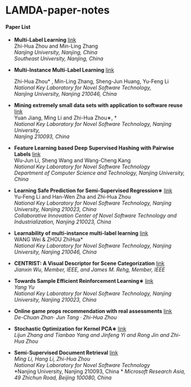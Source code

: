 # LAMDA-paper-notes
#### Paper List

- **Multi-Label Learning**  [link](https://github.com/Cjh327/LAMDA-paper-notes/tree/master/Multi-Label%20Learning)  
  Zhi-Hua Zhou and Min-Ling Zhang   
  *Nanjing University, Nanjing, China*   
  *Southeast University, Nanjing, China*    

- **Multi-Instance Multi-Label Learning**  [link](https://github.com/Cjh327/LAMDA-paper-notes/tree/master/Multi-Instance%20Multi-Label%20Learning)     

  Zhi-Hua Zhou* , Min-Ling Zhang, Sheng-Jun Huang, Yu-Feng Li   
  *National Key Laboratory for Novel Software Technology,*    
  *Nanjing University, Nanjing 210046, China*    

- **Mining extremely small data sets with application to software reuse**  [link](https://github.com/Cjh327/LAMDA-paper-notes/tree/master/Mining%20extremely%20small%20data%20sets%20with%20application%20to%20software%20reuse)   
  Yuan Jiang, Ming Li and Zhi-Hua Zhou∗, †  
  *National Key Laboratory for Novel Software Technology, Nanjing University,*  
  *Nanjing 210093, China*    

- **Feature Learning based Deep Supervised Hashing with Pairwise Labels**  [link](https://github.com/Cjh327/LAMDA-paper-notes/tree/master/Feature%20Learning%20based%20Deep%20Supervised%20Hashing%20with%20Pairwise%20Labels)   
  Wu-Jun Li, Sheng Wang and Wang-Cheng Kang   
  *National Key Laboratory for Novel Software Technology*   
  *Department of Computer Science and Technology, Nanjing University, China*   

- **Learning Safe Prediction for Semi-Supervised Regression∗**  [link](https://github.com/Cjh327/LAMDA-paper-notes/tree/master/Learning%20Safe%20Prediction%20for%20Semi-Supervised%20Regression)  
  Yu-Feng Li and Han-Wen Zha and Zhi-Hua Zhou  
  *National Key Laboratory for Novel Software Technology, Nanjing University, Nanjing 210023, China*  
  *Collaborative Innovation Center of Novel Software Technology and Industrialization, Nanjing 210023, China*  

- **Learnability of multi-instance multi-label learning**  [link](https://github.com/Cjh327/LAMDA-paper-notes/tree/master/Learnability%20of%20multi-instance%20multi-label%20learning)  
  WANG Wei & ZHOU ZhiHua*  
  *National Key Laboratory for Novel Software Technology, Nanjing University, Nanjing 210046, China*  

- **CENTRIST: A Visual Descriptor for Scene Categorization**  [link](https://github.com/Cjh327/LAMDA-paper-notes/tree/master/CENTRIST%20A%20Visual%20Descriptor%20for%20Scene%20Catagorization)   
  *Jianxin Wu, Member, IEEE, and James M. Rehg, Member, IEEE*

- **Towards Sample Efficient Reinforcement Learning∗**  [link](https://github.com/Cjh327/LAMDA-paper-notes/tree/master/Towards%20Sample%20Efficient%20Reinforcement%20Learning)  
  *Yang Yu*  
  *National Key Laboratory for Novel Software Technology, Nanjing University, Nanjing 210023, China*  

- **Online game props recommendation with real assessments**  [link](https://github.com/Cjh327/LAMDA-paper-notes/tree/master/Online%20Game%20Props%20Recommendation%20with%20Real%20Assessments)   
  *De-Chuan Zhan· Jun Tang · Zhi-Hua Zhou*

- **Stochastic Optimization for Kernel PCA∗**  [link](https://github.com/Cjh327/LAMDA-paper-notes/tree/master/Stochastic%20Optimization%20for%20Kernel%20PCA)   
  *Lijun Zhang and Tianbao Yang and Jinfeng Yi and Rong Jin and Zhi-Hua Zhou*  

- **Semi-Supervised Document Retrieval**   [link](https://github.com/Cjh327/LAMDA-paper-notes/tree/master/Semi-Supervised%20Document%20Retrieval)   
  *Ming Li, Hang Li, Zhi-Hua Zhou*  
  *National Key Laboratory for Novel Software Technology*  
  *Nanjing University, Nanjing 210093, China * 
  *Microsoft Research Asia, 49 Zhichun Road, Beijing 100080, China*  

